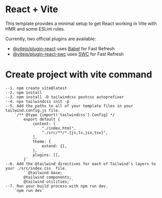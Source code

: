 # React + Vite

This template provides a minimal setup to get React working in Vite with HMR and some ESLint rules.

Currently, two official plugins are available:

- [@vitejs/plugin-react](https://github.com/vitejs/vite-plugin-react/blob/main/packages/plugin-react/README.md) uses [Babel](https://babeljs.io/) for Fast Refresh
- [@vitejs/plugin-react-swc](https://github.com/vitejs/vite-plugin-react-swc) uses [SWC](https://swc.rs/) for Fast Refresh

# Create project with vite command
    --1. npm create vite@latest
    --2. npm install
    --3. npm install -D tailwindcss postcss autoprefixer
    --4. npx tailwindcss init -p
    --5. Add the paths to all of your template files in your tailwind.config.js file.
        `/** @type {import('tailwindcss').Config} */
            export default {
                content: [
                    "./index.html",
                    "./src/**/*.{js,ts,jsx,tsx}",
                ],
                theme: {
                    extend: {},
                },
                plugins: [],
            }`
    --6. Add the @tailwind directives for each of Tailwind’s layers to your ./src/index.css  file.    
            ``@tailwind base;
            @tailwind components;
            @tailwind utilities;``
    --7. Run your build process with npm run dev.
        `npm run dev`